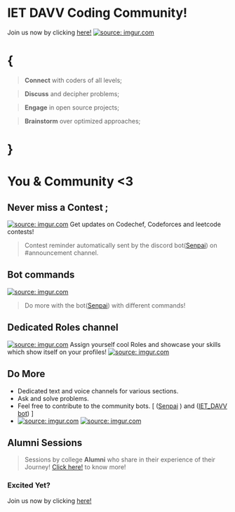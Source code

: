 # IET DAVV Coding Community!

Join us now by clicking [here!](https://discord.gg/8WVnJush)
<a href="https://imgur.com/cwmt68n"><img src="https://i.imgur.com/cwmt68n.gif" title="source: imgur.com" /></a>

# {
> **Connect**  with coders of all levels;

> **Discuss**  and decipher problems;
 
> **Engage**  in open source projects;

> **Brainstorm** over optimized approaches;
# }


# You & Community <3
## Never miss a Contest ;
<a href="https://imgur.com/Nb6dwal"><img src="https://i.imgur.com/Nb6dwal.gif" title="source: imgur.com" /></a>
	Get updates on Codechef, Codeforces and leetcode contests!
> Contest reminder automatically sent by the discord bot([Senpai](https://github.com/raavann/senpai-discord-bot)) on #announcement channel.

## Bot commands
<a href="https://imgur.com/jLCVR0Q"><img src="https://i.imgur.com/jLCVR0Q.gif" title="source: imgur.com" /></a>
> Do more with the bot([Senpai](https://github.com/raavann/senpai-discord-bot)) with different commands!

## Dedicated Roles channel
<a href="https://imgur.com/bYjUjMv"><img src="https://i.imgur.com/bYjUjMv.gif" title="source: imgur.com" /></a>
Assign yourself cool Roles and showcase your skills which show itself on your profiles!
<a href="https://imgur.com/Du2vpW9"><img src="https://i.imgur.com/Du2vpW9.gif" title="source: imgur.com" /></a>
## Do More
- Dedicated text and voice channels for various sections.  
- Ask and solve problems.  
- Feel free to contribute to the community bots. [ ([Senpai](https://github.com/raavann/senpai-discord-bot)  ) and ([IET_DAVV bot](https://github.com/raavann/IETDAVV-bot)) ]
- <a href="https://imgur.com/5m3SxbS"><img src="https://i.imgur.com/5m3SxbS.gif" title="source: imgur.com" /></a>
<a href="https://imgur.com/UVrxDT2"><img src="https://i.imgur.com/UVrxDT2.gif" title="source: imgur.com" /></a>

## Alumni Sessions

> Sessions by college **Alumni** who share in their experience of their Journey!
> [Click here!](https://github.com/raavann/discord-server/blob/main/Alumni_sessions.md) to know more!

### Excited Yet?
Join us now by clicking [here!](https://discord.gg/Bndwa6zYXn)
